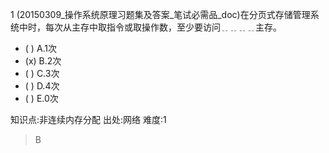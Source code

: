1
(20150309_操作系统原理习题集及答案_笔试必需品_doc)在分页式存储管理系统中时，每次从主存中取指令或取操作数，至少要访问﹎﹎﹎﹎主存。
- ( ) A.1次
- (x) B.2次
- ( ) C.3次
- ( ) D.4次
- ( ) E.0次

知识点:非连续内存分配
出处:网络
难度:1
> B
